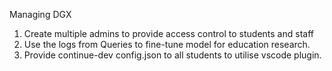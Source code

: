 Managing DGX

1. Create multiple admins to provide access control to students and staff
2. Use the logs from Queries to fine-tune model for education research.
3. Provide continue-dev config.json to all students to utilise vscode plugin. 
